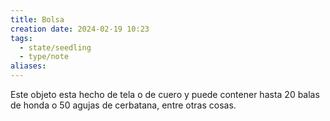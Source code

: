```yaml
---
title: Bolsa
creation date: 2024-02-19 10:23
tags:
  - state/seedling
  - type/note
aliases:
---
```


Este objeto esta hecho de tela o de cuero y puede contener hasta 20 balas de honda o 50 agujas de cerbatana, entre otras cosas. 
